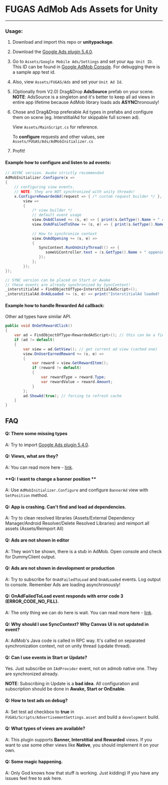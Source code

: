 # FUGAS AdMob Ads Assets for Unity

------

### Usage:

1. Download and import this repo or **unitypackage**.

2. Download the [Google Ads plugin 5.4.0](https://github.com/googleads/googleads-mobile-unity/releases/tag/v5.4.0).

3. Go to `Assets/Google Mobile Ads/Settings` and set your `App Unit ID`. This ID can be found in [Google AdMob Console](https://admob.google.com/home/). For debugging there is a sample app test id.

4. Also, view `Assets/FUGAS/Ads` and set your `Unit Ad Id`.

5. (Optionally from V2.0) Drag&Drop **AdsSource** prefab on your scene.
   **NOTE**: AdsSource is a singleton and it's better to keep all ad views in entire app lifetime because AdMob library loads ads **ASYNC**hronously!   

6. Chose and Drag&Drop preferable Ad types in prefabs and configure them on scene (eg. InterstitialAd for skippable full screen ad).

   View `Assets/MainScript.cs` for reference.

   To **configure** requests and other values, see `Assets/FUGAS/Ads/AdMobInitializer.cs`

7. Profit!

#### Example how to configure and listen to ad events:

```csharp
// ASYNC version. Awake strictly recommended
AdMobInitializer.Configure(x =>
{
    // configuring view events. 
    // NOTE: they are NOT synchronized with unity threads!
    x.ConfigureRewardedAd(request => { /* custom request builder */ }, 
        view =>
        {	
            /* view builder */
            // default event usage
            view.OnAdClosed += (s, e) => { print(s.GetType().Name + " closed (configured event)"); };
            view.OnAdFailedToShow += (s, e) => { print(s.GetType().Name + " failed (configured event)"); };
            
            // How to synchronize context
            view.OnAdOpening += (s, e) => 
            {
               SyncContext.RunOnUnityThread(() => {
                  someUiController.text = (s.GetType().Name + " oppening (configured event)"); 
               });
            };
        });
});

// SYNC version can be placed on Start or Awake
// these events are already synchronized by SyncContext!
_interstitialAd = FindObjectOfType<InterstitialAdScript>();
_interstitialAd.OnAdLoaded += (s, e) => print("InterstitialAd loaded! (OnStart event)");

```

#### Example how to handle Rewarded Ad callback:

Other ad types have similar API.

```csharp
public void OnGetRewardClick()
{
    var ad = FindObjectOfType<RewardedAdScript>(); // this can be a field
    if (ad != default)
    {
        var view = ad.GetView(); // get current ad view (cached one)
        view.OnUserEarnedReward += (s, e) =>
        {
            var reward = view.GetRewardItem();
            if (reward != default) 
            {
            	var rewardType = reward.Type;
            	var rewardValue = reward.Amount;
            }
        };
        ad.ShowAd(true); // forcing to refresh cache
    }
}
```

## FAQ

#### **Q:  There some missing types**

A: Try to import [Google Ads plugin 5.4.0](https://github.com/googleads/googleads-mobile-unity/releases/tag/v5.4.0).

#### **Q: Views, what are they?** 

A: You can read more here - [link](https://developers.google.com/admob/android/quick-start#select_an_ad_format).

#### **Q: I want to change a banner position **

A: Use `AdMobInitializer.Configure` and configure `BannerAd` view with `SetPosition` method.

#### **Q: App is crashing. Can't find and load ad dependencies.**

A: Try to clean resolved libraries (Assets/External Dependency Manager/Android Resolver/Delete Resolved Libraries) and reimport all assets (Assets/Reimport All)

#### **Q: Ads are not shown in editor**

A: They won't be shown, there is a stub in AdMob. Open console and check for DummyClient output.

#### **Q: Ads are not shown in development or production**

A: Try to subscribe for `OnAdFailedToLoad` and `OnAdLoaded` events. Log output to console. Remember Ads are loading asynchronously!

#### **Q: OnAdFailedToLoad event responds with error code 3 (**ERROR_CODE_NO_FILL**).**

A: The only thing we can do here is wait. You can read more here - [link](https://stackoverflow.com/questions/33566485/failed-to-load-ad-3).

#### **Q: Why should I use SyncContext? Why Canvas UI is not updated in event?**

A: AdMob's Java code is called in RPC way. It's called on separated synchronization context, not on unity thread (update thread).

#### **Q: Can I use events in Start or Update?**

Yes. Just subscribe on `IAdProvider` event, not on admob native one. They are synchronized already.

**NOTE**: Subscribing in Update is a **bad idea**. All configuration and subscription should be done in **Awake, Start or OnEnable**.

#### **Q: How to test ads on debug?**

A: Set test ad checkbox to **true**  in `FUGAS/Scripts/AdvertisementSettings.asset` and build a `development` build.

#### **Q: What types of views are available?**

A: This plugin supports **Banner, Interstitial and Rewarded** views. If you want to use some other views like **Native**, you should implement it on your own.

#### **Q: Some magic happening.**

A: Only God knows how that stuff is working. Just kidding) If you have any issues feel free to ask here.